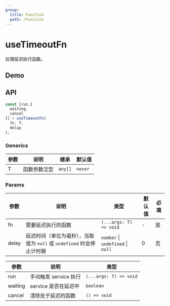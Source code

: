 ```yaml
---
group:
  title: Function
  path: /Function
---
```


# useTimeoutFn

处理延迟执行函数。

## Demo

<code src="./Demo/index.tsx" ></code>

## API

```typescript
const [run,{
  waiting,
  cancel
}] = useTimeoutFn(
  fn: T,
  delay
);
```
### Generics

| **参数** | **说明**     | 继承    | 默认值  |
| -------- | ------------ | ------- | ------- |
| T        | 函数参数泛型 | `any[]` | `never` |

### Params

| 参数  | 说明                                                                  | 类型                              | 默认值 | 必填 |
| ----- | --------------------------------------------------------------------- | --------------------------------- | ------ | ---- |
| fn    | 需要延迟执行的函数                                                    | `(...args: T) => void`            | -      | 是   |
| delay | 延迟时间（单位为毫秒），当取值为 `null` 或 `undefined` 时会停止计时器 | `number` \| `undefined` \| `null` | 0      | 否   |

| 参数    | 说明                  | 类型                   |
| ------- | --------------------- | ---------------------- |
| run     | 手动触发 service 执行 | `(...args: T) => void` |
| waiting | service 是否在延迟中  | `boolean`              |
| cancel  | 清除处于延迟的函数    | `() => void`           |
